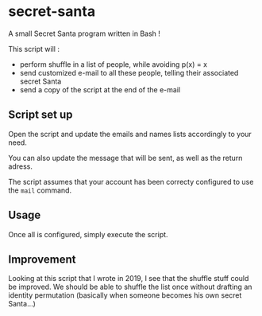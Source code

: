 # secret-santa

A small Secret Santa program written in Bash !

This script will :
- perform shuffle in a list of people, while avoiding p(x) = x
- send customized e-mail to all these people, telling their associated secret Santa
- send a copy of the script at the end of the e-mail

## Script set up

Open the script and update the emails and names lists accordingly to your need.

You can also update the message that will be sent, as well as the return adress.

The script assumes that your account has been correcty configured to use the `mail` command.

## Usage

Once all is configured, simply execute the script.

## Improvement

Looking at this script that I wrote in 2019, I see that the shuffle stuff could be improved. We should be able to shuffle the list once without drafting an identity permutation (basically when someone becomes his own secret Santa...)


